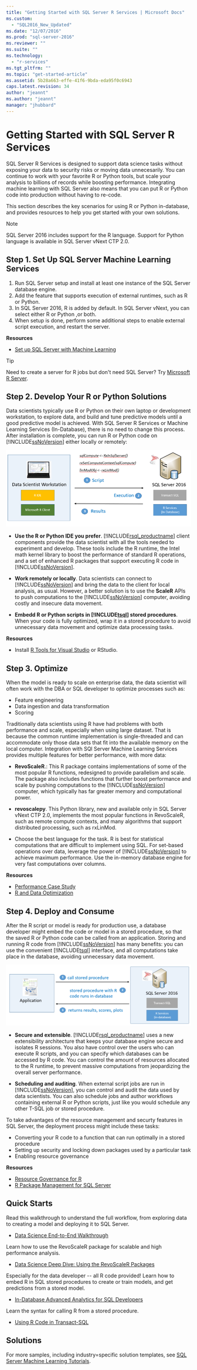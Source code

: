 ```yaml
---
title: "Getting Started with SQL Server R Services | Microsoft Docs"
ms.custom: 
  - "SQL2016_New_Updated"
ms.date: "12/07/2016"
ms.prod: "sql-server-2016"
ms.reviewer: ""
ms.suite: ""
ms.technology: 
  - "r-services"
ms.tgt_pltfrm: ""
ms.topic: "get-started-article"
ms.assetid: 5b28a663-effe-41f6-9bda-eda95f0c6943
caps.latest.revision: 34
author: "jeannt"
ms.author: "jeannt"
manager: "jhubbard"
---
```

# Getting Started with SQL Server R Services

SQL Server R Services is designed to support data science tasks without exposing your data to security risks or moving data unnecesarily. You can continue to work with your favorite R or Python tools, but scale your analysis to billions of records while boosting performance. Integrating machine learning with SQL Server also means that you can put R or Python code into production without having to re-code.

This section describes the key scenarios for using R or Python in-database, and provides resources to help you get started with your own solutions.

> [!NOTE]
> SQL Server 2016 includes support for the R language. Support for Python language is available in SQL Server vNext CTP 2.0.

## Step 1. Set Up SQL Server Machine Learning Services

1. Run SQL Server setup and install at least one instance of the SQL Server database engine.
2. Add the feature that supports execution of external runtimes, such as R or Python. 
3. In SQL Server 2016, R is added by default. In SQL Server vNext, you can select either R or Python ,or both.
4. When setup is done, perform some additional steps to enable external script execution, and restart the server.

**Resources**

+ [Set up SQL Server with Machine Learning](../../advanced-analytics/r/set-up-sql-server-r-services-in-database.md)

> [!TIP]  
> Need to create a server for R jobs but don't need SQL Server? Try [Microsoft R Server](https://msdn.microsoft.com/library/mt674874.aspx).  

## Step 2. Develop Your R or Python Solutions

Data scientists typically use R or Python on their own laptop or development workstation, to explore data, and build and tune predictive models until a good predictive model is achieved. With SQL Server R Services or Machine Learning Services (In-Database), there is no need to change this process. After installation is complete, you can run R or Python code on [!INCLUDE[ssNoVersion](../../includes/ssnoversion-md.md)] either locally or remotely:

![rsql_keyscenario2](media/rsql-keyscenario2.png) 

+ **Use the R or Python IDE you prefer**. [!INCLUDE[rsql_productname](../../includes/rsql-productname-md.md)] client components provide the data scientist with all the tools needed to experiment and develop. These tools include the R runtime, the Intel math kernel library to boost the performance of standard R operations, and a set of enhanced R packages that support executing R code in [!INCLUDE[ssNoVersion](../../includes/ssnoversion-md.md)].  

+ **Work remotely or locally**. Data scientists can connect to [!INCLUDE[ssNoVersion](../../includes/ssnoversion-md.md)] and bring the data to the client for local analysis, as usual. However, a better solution is to use the **ScaleR** APIs to push computations to the [!INCLUDE[ssNoVersion](../../includes/ssnoversion-md.md)] computer, avoiding costly and insecure data movement.

+ **Embedd R or Python scripts in [!INCLUDE[tsql](../../includes/tsql-md.md)] stored procedures**. When your code is fully optimized, wrap it in a stored procedure to avoid unnecessary data movement and optimize data processing tasks.


**Resources**

+ Install [R Tools for Visual Studio](https://www.visualstudio.com/features/rtvs-vs.aspx) or RStudio.  

## Step 3. Optimize

When the model is ready to scale on enterprise data, the data scientist will often work with the DBA or SQL developer to optimize processes such as:

+ Feature engineering
+ Data ingestion and data transformation
+ Scoring

Traditionally data scientists using R have had problems with both performance and scale, especially when using large dataset. That is because the common runtime implementation is single-threaded and can accommodate only those data sets that fit into the available memory on the local computer. Integration with SQl Server Machine Learning Services provides multiple features for better performance, with more data:

+ **RevoScaleR**.: This R package contains implementations of some of the most popular R functions, redesigned to provide parallelism and scale. The package also includes functions that further boost  performance and scale by pushing computations to the [!INCLUDE[ssNoVersion](../../includes/ssnoversion-md.md)] computer, which typically has far greater memory and computational power.

+ **revoscalepy**. This Python library, new and available only in SQL Server vNext CTP 2.0, implements the most popular functions in RevoScaleR, such as remote compute contexts, and many algorithms that support distributed processing, such as rxLinMod.

+ Choose the best language for the task.  R is best for statistical computations that are difficult to implement using SQL. For set-based operations over data, leverage the power of [!INCLUDE[ssNoVersion](../../includes/ssnoversion-md.md)] to achieve maximum performance. Use the in-memory database engine for very fast computations over columns.

**Resources**

+ [Performance Case Study](../../advanced-analytics/r/performance-case-study-r-services.md)
+ [R and Data Optimization](../../advanced-analytics/r/r-and-data-optimization-r-services.md)


## Step 4. Deploy and Consume

After the R script or model is ready for production use, a database developer might embed the code or model in a stored procedure, so that the saved R or Python code can be called from an application. Storing and running R code from [!INCLUDE[ssNoVersion](../../includes/ssnoversion-md.md)] has many benefits: you can use the convenient [!INCLUDE[tsql](../../includes/tsql-md.md)] interface, and all computations take place in the database, avoiding unnecessary data movement. 

![rsql_keyscenario1](media/rsql-keyscenario1.png)

+ **Secure and extensible**. [!INCLUDE[rsql_productname](../../includes/rsql-productname-md.md)] uses a new extensibility architecture that keeps your database engine secure and isolates R sessions. You also have control over the users who can execute R scripts, and you can specify which databases can be accessed by R code. You can control the amount of resources allocated to the R runtime, to prevent massive computations from jeopardizing the overall server performance.  

+ **Scheduling and auditing**. When external script jobs are run in [!INCLUDE[ssNoVersion](../../includes/ssnoversion-md.md)], you can control and audit the data used by data scientists. You can also schedule jobs and author workflows containing external R or Python scripts, just like you would schedule any other T-SQL job or stored procedure.

To take advantages of the resource management and securty features in SQL Server, the deployment process might include these tasks:

+ Converting your R code to a function that can run optimally in a stored procedure
+ Setting up security and locking down packages used by a particular task
+ Enabling resource governance

**Resources**

+ [Resource Governance for R](../../advanced-analytics/r/resource-governance-for-r-services.md)
+ [R Package Management for SQL Server](../../advanced-analytics/r/r-package-management-for-sql-server-r-services.md)

## Quick Starts

Read this walkthrough to understand the full workflow, from exploring data to creating a model and deploying it to SQL Server.
+ [Data Science End-to-End Walkthrough](../tutorials/walkthrough-data-science-end-to-end-walkthrough.md)

Learn how to use the RevoScaleR package for scalable and high performance analysis.
+ [Data Science Deep Dive: Using the RevoScaleR Packages](../tutorials/deepdive-data-science-deep-dive-using-the-revoscaler-packages.md)

Especially for the data developer -- all R code provided! Learn how to embed R in SQL stored procedures to create or train models, and get predictions from a stored model.
+ [In-Database Advanced Analytics for SQL Developers](../tutorials/sqldev-in-database-advanced-analytics-for-sql-developers.md)

Learn the syntax for calling R from a stored procedure.
+ [Using R Code in Transact-SQL](../tutorials/rtsql-using-r-code-in-transact-sql-quickstart.md)

## Solutions

For more samples, including industry=specific solution templates, see [SQL Server Machine Learning Tutorials](../tutorials/machine-learning-services-tutorials.md).  
